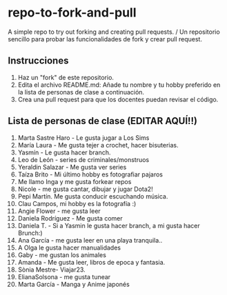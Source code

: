 # repo-to-fork-and-pull
A simple repo to try out forking and creating pull requests. / Un repositorio sencillo para probar las funcionalidades de fork y crear pull request. 

## Instrucciones
1. Haz un "fork" de este repositorio. 
2. Edita el archivo README.md: Añade tu nombre y tu hobby preferido en la lista de personas de clase a continuación. 
3. Crea una pull request para que los docentes puedan revisar el código. 


## Lista de personas de clase (EDITAR AQUÍ!!)

1. Marta Sastre Haro - Le gusta jugar a Los Sims 
2. María Laura - Me gusta tejer a crochet, hacer bisuterias.
3. Yasmín - Le gusta hacer branch.
4. Leo de León - series de criminales/monstruos
5. Yeraldin Salazar - Me gusta ver series
6. Taíza Brito - Mi último hobby es fotografiar pajaros
7. Me llamo Inga y me gusta forkear repos
8. Nicole - me gusta cantar, dibujar y jugar Dota2!
9. Pepi Martín. Me gusta conducir escuchando música.
10. Clau Campos, mi hobby es la fotografía :)
11. Angie Flower - me gusta leer
12. Daniela Rodríguez - Me gusta comer 
13. Daniela T. - Si a Yasmin le gusta hacer branch, a mi gusta hacer Brunch:) 
14. Ana García - me gusta leer en una playa tranquila..
15. A Olga le gusta hacer manualidades
16. Gaby - me gustan los animales
17. Amanda - Me gusta leer, libros de epoca y fantasia.
18. Sònia Mestre- Viajar23.
19. ElianaSolsona - me gusta tunear
20. Marta García - Manga y Anime japonés

